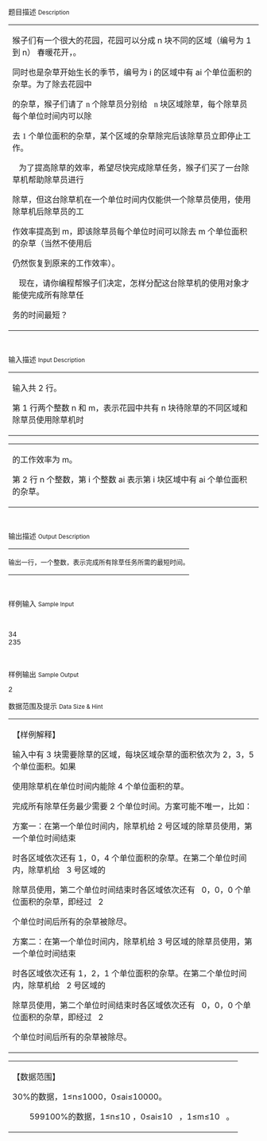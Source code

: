 <div class="panel panel-default">
<div class="area-title">
<span>
题目描述
<small>Description</small>
</span></div>
<div class="panel-body">

<table cellpadding="0" cellspacing="0" style="" width="602"><tbody><tr><td style="" valign="top"><p><span style="">猴子们有一个很大的花园，花园可以分成 </span><span style="">n </span><span style="">块不同的区域（编号为 </span><span style="">1 </span><span style="">到 </span><span style="">n</span><span style="">）</span> <span style="">春暖花开，。</span></p><p><span style="">同时也是杂草开始生长的季节，编号为 </span><span style="">i </span><span style="">的区域中有 </span><span style="">a</span><span style="">i </span><span style="">个单位面积的杂草。为了除去花园中</span></p><p><span style="">的杂草，猴子们请了 </span><span style="font-family: 'Times New Roman Bold';">n </span><span style="">个除草员分别给   </span><span style="font-family: 'Times New Roman Bold';">n </span><span style="">块区域除草，每个除草员每个单位时间内可以除</span></p><p><span style="">去 </span><span style="font-family: 'Times New Roman Bold';">1 </span><span style="">个单位面积的杂草，某个区域的杂草除完后该除草员立即停止工作。</span></p><p><span style="">   </span><span style="">为了提高除草的效率，希望尽快完成除草任务，猴子们买了一台除草机帮助除草员进行</span></p><p><span style="">除草，但这台除草机在一个单位时间内仅能供一个除草员使用，使用除草机后除草员的工</span></p><p><span style="">作效率提高到 </span><span style="">m</span><span style="">，即该除草员每个单位时间可以除去</span><span style=""> m </span><span style="">个单位面积的杂草（当然不使用后</span></p><p><span style="">仍然恢复到原来的工作效率）。</span></p><p><span style="">   </span><span style="">现在，请你编程帮猴子们决定，怎样分配这台除草机的使用对象才能使完成所有除草任</span></p><p><span style="">务的时间最短？</span></p></td></tr></tbody></table><p><br></p>

</div>
</div>

<div class="panel panel-default">
<div class="area-title">
<span>
输入描述
<small>Input Description</small>
</span></div>
<div class="panel-body">
<table cellpadding="0" cellspacing="0" style="" width="602"><tbody><tr><td style="" valign="top"><p>输入共 2 行。</p><p>第 1 行两个整数 n 和 m，表示花园中共有 n 块待除草的不同区域和除草员使用除草机时</p></td></tr></tbody></table><table cellpadding="0" cellspacing="0" width="533"><tbody><tr><td style="" valign="top"><p>的工作效率为 m。</p><p>第 2 行 n 个整数，第 i 个整数 ai 表示第 i 块区域中有 ai 个单位面积的杂草。</p></td></tr></tbody></table><p><br></p>

</div>
</div>
<div  class="panel panel-default">
<div class="area-title">
<span>
输出描述
<small>Output Description</small>
</span></div>
<div class="panel-body">

<table cellspacing="0" cellpadding="0" hspace="0" vspace="0" width="469"><tbody><tr class="firstRow"><td valign="top" style="padding-top:0;padding-right:0;padding-bottom:0;padding-left:0"><p><span style="font-size: 13px;font-family: 宋体">输出一行，一个整数，表示完成所有除草任务所需的最短时间。</span></p></td></tr></tbody></table><p><br/></p>

</div>
</div>


<div class="panel panel-default">
<div class="area-title">
<span>
样例输入
<small>Sample Input</small>
</span></div>
<div class="panel-body">
<p>   </p><pre style="font-family: Monaco, Menlo, Consolas, 'Courier New', FontAwesome, monospace;">34
235</pre><p><br></p>

</div>
</div>

<div class="panel panel-default">
<div class="area-title">
<span>
样例输出
<small>Sample Output</small>
</span></div>
<div class="panel-body">
<p><span style="font-family: Monaco, Menlo, Consolas, 'Courier New', FontAwesome, monospace;">2</span><br></p>

</div>
</div>

<div class="panel panel-default">
<div class="area-title">
<span>
数据范围及提示
<small>Data Size & Hint</small>
</span></div>
<div class="panel-body">
<table cellpadding="0" cellspacing="0" style="" width="602"><tbody><tr><td style="" valign="top"><p><span style="">【样例解释】</span></p><p><span style="">输入中有 3 块需要除草的区域，每块区域杂草的面积依次为 2，3，5 个单位面积。如果</span></p><p><span style="">使用除草机在单位时间内能除 4 个单位面积的草。</span></p><p><span style="">完成所有除草任务最少需要 </span><span style="">2 </span><span style="">个单位时间。方案可能不唯一，比如：</span></p><p><span style="">方案一：在第一个单位时间内，除草机给 2 号区域的除草员使用，第一个单位时间结束</span></p><p><span style="">时各区域依次还有 1，0，4 个单位面积的杂草。在第二个单位时间内，除草机给   3 号区域的</span></p><p><span style="">除草员使用，第二个单位时间结束时各区域依次还有   0，0，0 个单位面积的杂草，即经过   2</span></p><p><span style="">个单位时间后所有的杂草被除尽。</span></p><p><span style="">方案二：在第一个单位时间内，除草机给 3 号区域的除草员使用，第一个单位时间结束</span></p><p><span style="">时各区域依次还有 1，2，1 个单位面积的杂草。在第二个单位时间内，除草机给   2 号区域的</span></p><p><span style="">除草员使用，第二个单位时间结束时各区域依次还有   0，0，0 个单位面积的杂草，即经过   2</span></p><p><span style="">个单位时间后所有的杂草被除尽。</span></p></td></tr></tbody></table><table cellpadding="0" cellspacing="0" width="383"><tbody><tr><td style="" valign="top"><p><span style="">【数据范围】</span></p><p><span style="">30%</span><span style="">的数据，1≤n≤1000，0≤a</span><span style="">i</span><span style="">≤10000。</span></p><p><span style="">        </span><span style="">599</span><span style="">100%</span><span style="">的数据，1≤n≤10 ，0≤a</span><span style="">i</span><span style="">≤10   ，1≤m≤10   。</span></p></td></tr></tbody></table><p><br></p>
</div>
</div>